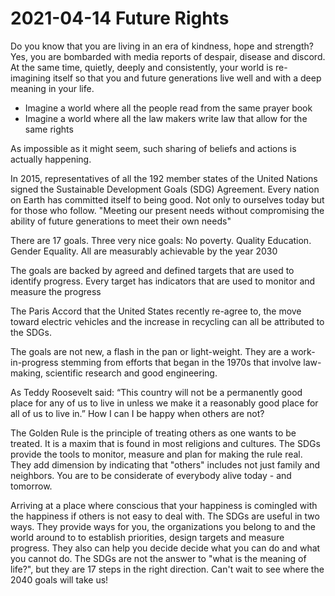 # 2021-04-14 Future Rights

Do you know that you are living in an era of kindness, hope and strength? Yes, you are bombarded with media reports of despair, disease and discord. At the same time, quietly, deeply and consistently, your world is re-imagining itself so that you and future generations live well and with a deep meaning in your life.

* Imagine a world where all the people read from the same prayer book
* Imagine a world where all the law makers write law that allow for the same rights

As impossible as it might seem, such sharing of beliefs and actions is actually happening.

In 2015, representatives of all the 192 member states of the United Nations signed the Sustainable Development Goals (SDG) Agreement. Every nation on Earth has committed itself to being good. Not only to ourselves today but for those who follow.  "Meeting our present needs without compromising the ability of future generations to meet their own needs"

There are 17 goals. Three very nice goals: No poverty. Quality Education. Gender Equality. All are measurably achievable by the year 2030

The goals are backed by agreed and defined targets that are used to identify progress. Every target has indicators that are used to monitor and measure the progress

The Paris Accord that the United States recently re-agree to, the move toward electric vehicles and the increase in recycling can all be attributed to the SDGs.

The goals are not new, a flash in the pan or light-weight. They are a work-in-progress stemming from efforts that began in the 1970s that involve law-making, scientific research and good engineering.

As Teddy Roosevelt said: “This country will not be a permanently good place for any of us to live in unless we make it a reasonably good place for all of us to live in.” How I can I be happy when others are not?

The Golden Rule is the principle of treating others as one wants to be treated. It is a maxim that is found in most religions and cultures. The SDGs provide the tools to monitor, measure and plan for making the rule real. They add dimension by indicating that "others" includes not just family and neighbors. You are to be considerate of everybody alive today - and tomorrow.

Arriving at a place where conscious that your happiness is comingled with the happiness if others is not easy to deal with. The SDGs are useful in two ways. They provide ways for you, the organizations you belong to and the world around to to establish priorities, design targets and measure progress. They also can help you decide decide what you can do and what you cannot do. The SDGs are not the answer to "what is the meaning of life?", but they are 17 steps in the right direction. Can't wait to see where the 2040 goals will take us!
